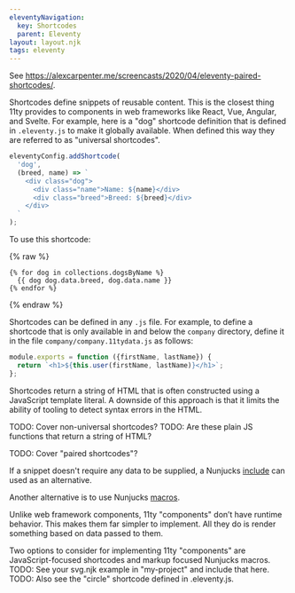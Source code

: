 ```yaml
---
eleventyNavigation:
  key: Shortcodes
  parent: Eleventy
layout: layout.njk
tags: eleventy
---
```


See https://alexcarpenter.me/screencasts/2020/04/eleventy-paired-shortcodes/.

Shortcodes define snippets of reusable content.
This is the closest thing 11ty provides to components
in web frameworks like React, Vue, Angular, and Svelte.
For example, here is a "dog" shortcode definition that is
defined in `.eleventy.js` to make it globally available.
When defined this way they are referred to as "universal shortcodes".

```js
eleventyConfig.addShortcode(
  'dog',
  (breed, name) => `
    <div class="dog">
      <div class="name">Name: ${name}</div>
      <div class="breed">Breed: ${breed}</div>
    </div>
  `
);
```

To use this shortcode:

{% raw %}

```liquid
{% for dog in collections.dogsByName %}
  {{ dog dog.data.breed, dog.data.name }}
{% endfor %}
```

{% endraw %}

Shortcodes can be defined in any `.js` file.
For example, to define a shortcode that is only available
in and below the `company` directory,
define it in the file `company/company.11tydata.js`
as follows:

```js
module.exports = function ({firstName, lastName}) {
  return `<h1>${this.user(firstName, lastName)}</h1>`;
};
```

Shortcodes return a string of HTML that is often constructed
using a JavaScript template literal.
A downside of this approach is that it limits
the ability of tooling to detect syntax errors in the HTML.

TODO: Cover non-universal shortcodes?
TODO: Are these plain JS functions that return a string of HTML?

TODO: Cover "paired shortcodes"?

If a snippet doesn't require any data to be supplied, a Nunjucks
[include](https://mozilla.github.io/nunjucks/templating.html#include)
can used as an alternative.

Another alternative is to use Nunjucks
[macros](https://mozilla.github.io/nunjucks/templating.html#macro).

Unlike web framework components, 11ty "components"
don’t have runtime behavior.
This makes them far simpler to implement.
All they do is render something based on data passed to them.

Two options to consider for implementing 11ty "components" are
JavaScript-focused shortcodes and markup focused Nunjucks macros.
TODO: See your svg.njk example in "my-project" and include that here.
TODO: Also see the "circle" shortcode defined in .eleventy.js.
